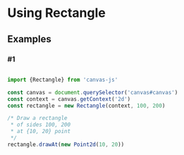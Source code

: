 # Using Rectangle

## Examples

### #1

```typescript

import {Rectangle} from 'canvas-js'

const canvas = document.querySelector('canvas#canvas')
const context = canvas.getContext('2d')
const rectangle = new Rectangle(context, 100, 200)

/* Draw a rectangle
 * of sides 100, 200
 * at {10, 20} point
 */
rectangle.drawAt(new Point2d(10, 20))
    
```
